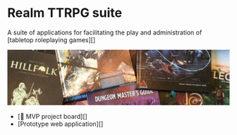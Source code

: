 # Realm TTRPG suite

A suite of applications for facilitating the play and administration of
[tabletop roleplaying games][]

![banner](https://raw.githubusercontent.com/realm-ttrpg/.github/assets/banner.jpg)

- [🎉 MVP project board][]
- [Prototype web application][]
